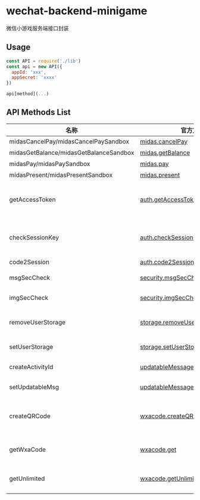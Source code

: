 # wechat-backend-minigame

微信小游戏服务端接口封装

## Usage

```js
const API = require('./lib')
const api = new API({
  appId: 'xxx',
  appSecret: 'xxxx'
})

api[method](...)
```

## API Methods List

名称|官方文档|功能
----|----|---
midasCancelPay/midasCancelPaySandbox|[midas.cancelPay](https://developers.weixin.qq.com/minigame/dev/api-backend/midas.cancelPay.html)|取消订单
midasGetBalance/midasGetBalanceSandbox|[midas.getBalance](https://developers.weixin.qq.com/minigame/dev/api-backend/midas.getBalance.html)|获取游戏币余额
midasPay/midasPaySandbox|[midas.pay](https://developers.weixin.qq.com/minigame/dev/api-backend/midas.pay.html)|扣除游戏币
midasPresent/midasPresentSandbox|[midas.present](https://developers.weixin.qq.com/minigame/dev/api-backend/midas.present.html)|给用户赠送游戏币
getAccessToken|[auth.getAccessToken](https://developers.weixin.qq.com/minigame/dev/api-backend/auth.getAccessToken.html)|获取小程序全局唯一后台接口调用凭据（access_token）
checkSessionKey|[auth.checkSessionKey](https://developers.weixin.qq.com/minigame/dev/api-backend/auth.checkSessionKey.html)|校验服务器所保存的登录态 session_key 是否合法
code2Session|[auth.code2Session](https://developers.weixin.qq.com/minigame/dev/api-backend/auth.code2Session.html)|登录凭证校验
msgSecCheck|[security.msgSecCheck](https://developers.weixin.qq.com/minigame/dev/api-backend/security.msgSecCheck.html)|检查一段文本是否含有违法违规内容
imgSecCheck|[security.imgSecCheck](https://developers.weixin.qq.com/minigame/dev/api-backend/security.imgSecCheck.html)|校验一张图片是否含有违法违规内容
removeUserStorage|[storage.removeUserStorage](https://developers.weixin.qq.com/minigame/dev/api-backend/storage.removeUserStorage.html)|删除已经上报到微信的key-value数据
setUserStorage|[storage.setUserStorage](https://developers.weixin.qq.com/minigame/dev/api-backend/storage.setUserStorage.html)|上报用户数据后台接口
createActivityId|[updatableMessage.createActivityId](https://developers.weixin.qq.com/minigame/dev/api-backend/updatableMessage.createActivityId.html)|创建被分享动态消息的 activity_id
setUpdatableMsg|[updatableMessage.setUpdatableMsg](https://developers.weixin.qq.com/minigame/dev/api-backend/updatableMessage.setUpdatableMsg.html)|修改被分享的动态消息
createQRCode|[wxacode.createQRCode](https://developers.weixin.qq.com/minigame/dev/api-backend/wxacode.createQRCode.html)|获取小程序二维码，适用于需要的码数量较少的业务场景
getWxaCode|[wxacode.get](https://developers.weixin.qq.com/minigame/dev/api-backend/wxacode.get.html)|获取小程序码，适用于需要的码数量较少的业务场景
getUnlimited|[wxacode.getUnlimited](https://developers.weixin.qq.com/minigame/dev/api-backend/wxacode.getUnlimited.html)|获取小程序码，适用于需要的码数量极多的业务场景

